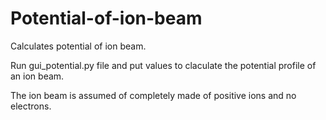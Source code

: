 # Potential-of-ion-beam
Calculates potential of ion beam.

Run gui_potential.py file and put values to claculate the potential profile of an ion beam.

The ion beam is assumed of completely made of positive ions and no electrons.


